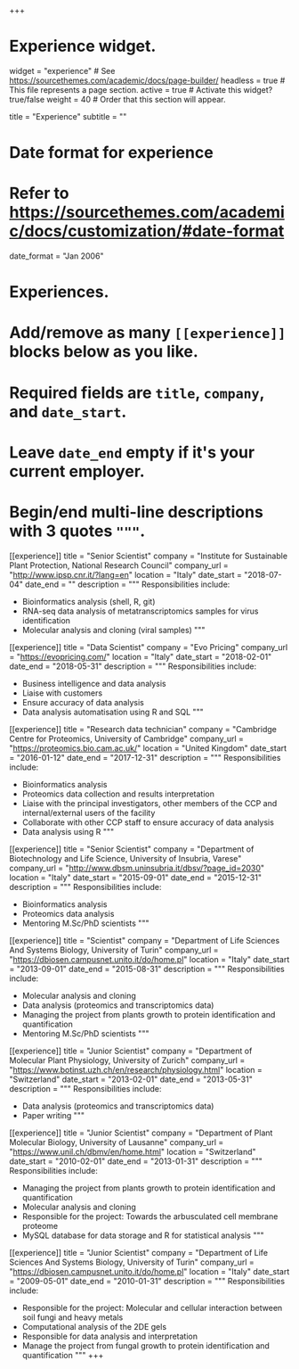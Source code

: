 +++
# Experience widget.
widget = "experience"  # See https://sourcethemes.com/academic/docs/page-builder/
headless = true  # This file represents a page section.
active = true  # Activate this widget? true/false
weight = 40  # Order that this section will appear.

title = "Experience"
subtitle = ""

# Date format for experience
#   Refer to https://sourcethemes.com/academic/docs/customization/#date-format
date_format = "Jan 2006"

# Experiences.
#   Add/remove as many `[[experience]]` blocks below as you like.
#   Required fields are `title`, `company`, and `date_start`.
#   Leave `date_end` empty if it's your current employer.
#   Begin/end multi-line descriptions with 3 quotes `"""`.

[[experience]]
  title = "Senior Scientist"
  company = "Institute for Sustainable Plant Protection, National Research Council"
  company_url = "http://www.ipsp.cnr.it/?lang=en"
  location = "Italy"
  date_start = "2018-07-04"
  date_end = ""
  description = """
  Responsibilities include:
  
  * Bioinformatics analysis (shell, R, git)
  * RNA-seq data analysis of metatranscriptomics samples for virus identification
  * Molecular analysis and cloning (viral samples)
  """

[[experience]]
  title = "Data Scientist"
  company = "Evo Pricing"
  company_url = "https://evopricing.com/"
  location = "Italy"
  date_start = "2018-02-01"
  date_end = "2018-05-31"
  description = """
  Responsibilities include:
  
  * Business intelligence and data analysis
  * Liaise with customers
  * Ensure accuracy of data analysis
  * Data analysis automatisation using R and SQL
  """

[[experience]]
  title = "Research data technician"
  company = "Cambridge Centre for Proteomics, University of Cambridge"
  company_url = "https://proteomics.bio.cam.ac.uk/"
  location = "United Kingdom"
  date_start = "2016-01-12"
  date_end = "2017-12-31"
  description = """
  Responsibilities include:
  
  * Bioinformatics analysis
  * Proteomics data collection and results interpretation
  * Liaise with the principal investigators, other members of the CCP and internal/external users of the facility
  * Collaborate with other CCP staff to ensure accuracy of data analysis
  * Data analysis using R
  """

[[experience]]
  title = "Senior Scientist"
  company = "Department of Biotechnology and Life Science, University of Insubria, Varese"
  company_url = "http://www.dbsm.uninsubria.it/dbsv/?page_id=2030"
  location = "Italy"
  date_start = "2015-09-01"
  date_end = "2015-12-31"
  description = """
  Responsibilities include:
  
  * Bioinformatics analysis
  * Proteomics data analysis
  * Mentoring M.Sc/PhD scientists
  """

[[experience]]
  title = "Scientist"
  company = "Department of Life Sciences And Systems Biology, University of Turin"
  company_url = "https://dbiosen.campusnet.unito.it/do/home.pl"
  location = "Italy"
  date_start = "2013-09-01"
  date_end = "2015-08-31"
  description = """
  Responsibilities include:
  
  * Molecular analysis and cloning
  * Data analysis (proteomics and transcriptomics data)
  * Managing the project from plants growth to protein identification and quantification
  * Mentoring M.Sc/PhD scientists
  """

[[experience]]
  title = "Junior Scientist"
  company = "Department of Molecular Plant Physiology, University of Zurich"
  company_url = "https://www.botinst.uzh.ch/en/research/physiology.html"
  location = "Switzerland"
  date_start = "2013-02-01"
  date_end = "2013-05-31"
  description = """
  Responsibilities include:
  
  * Data analysis (proteomics and transcriptomics data)
  * Paper writing
  """

[[experience]]
  title = "Junior Scientist"
  company = "Department of Plant Molecular Biology, University of Lausanne"
  company_url = "https://www.unil.ch/dbmv/en/home.html"
  location = "Switzerland"
  date_start = "2010-02-01"
  date_end = "2013-01-31"
  description = """
  Responsibilities include:
  
  * Managing the project from plants growth to protein identification and quantification
  * Molecular analysis and cloning
  * Responsible for the project: Towards the arbusculated cell membrane proteome
  * MySQL database for data storage and R for statistical analysis
  """

[[experience]]
  title = "Junior Scientist"
  company = "Department of Life Sciences And Systems Biology, University of Turin"
  company_url = "https://dbiosen.campusnet.unito.it/do/home.pl"
  location = "Italy"
  date_start = "2009-05-01"
  date_end = "2010-01-31"
  description = """
  Responsibilities include:
  
  * Responsible for the project: Molecular and cellular interaction between soil fungi and heavy metals
  * Computational analysis of the 2DE gels
  * Responsible for data analysis and interpretation
  * Manage the project from fungal growth to protein identification and quantification
  """
+++
